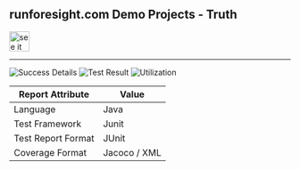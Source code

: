 
## runforesight.com Demo Projects - Truth 

<a href="https://app.runforesight.live/repositories/github/runforesight-demo/truth/workflow-runs">
  <img src="https://4750167.fs1.hubspotusercontent-na1.net/hubfs/4750167/foresight-live-badge-72.png" height="36" alt="see it on foresight" />
</a>

---
![Success Details](https://api-public.service.runforesight.us/api/v1/badge/success?repoId=36caa0d9-9124-4ad4-9bf6-cd0503846bdc)
![Test Result](https://api-public.service.runforesight.us/api/v1/badge/test?repoId=36caa0d9-9124-4ad4-9bf6-cd0503846bdc)
![Utilization](https://api-public.service.runforesight.us/api/v1/badge/utilization?repoId=36caa0d9-9124-4ad4-9bf6-cd0503846bdc)


| Report Attribute  | Value   | 
|---|---|
| Language  | Java |
| Test Framework  | Junit |
| Test Report Format | JUnit |
| Coverage Format | Jacoco / XML  |
